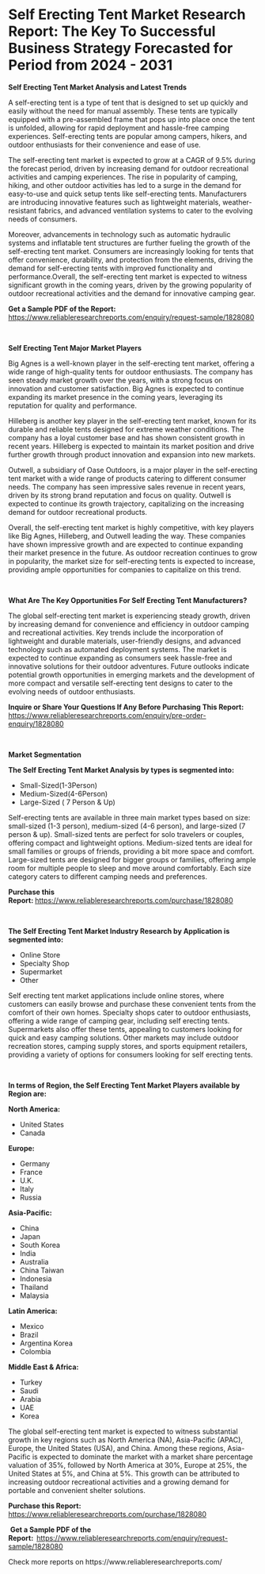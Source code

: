 <p><h1>Self Erecting Tent Market Research Report: The Key To Successful Business Strategy Forecasted for Period from 2024 - 2031</h1></p><p><strong>Self Erecting Tent Market Analysis and Latest Trends</strong></p>
<p><p>A self-erecting tent is a type of tent that is designed to set up quickly and easily without the need for manual assembly. These tents are typically equipped with a pre-assembled frame that pops up into place once the tent is unfolded, allowing for rapid deployment and hassle-free camping experiences. Self-erecting tents are popular among campers, hikers, and outdoor enthusiasts for their convenience and ease of use.</p><p>The self-erecting tent market is expected to grow at a CAGR of 9.5% during the forecast period, driven by increasing demand for outdoor recreational activities and camping experiences. The rise in popularity of camping, hiking, and other outdoor activities has led to a surge in the demand for easy-to-use and quick setup tents like self-erecting tents. Manufacturers are introducing innovative features such as lightweight materials, weather-resistant fabrics, and advanced ventilation systems to cater to the evolving needs of consumers.</p><p>Moreover, advancements in technology such as automatic hydraulic systems and inflatable tent structures are further fueling the growth of the self-erecting tent market. Consumers are increasingly looking for tents that offer convenience, durability, and protection from the elements, driving the demand for self-erecting tents with improved functionality and performance.Overall, the self-erecting tent market is expected to witness significant growth in the coming years, driven by the growing popularity of outdoor recreational activities and the demand for innovative camping gear.</p></p>
<p><strong>Get a Sample PDF of the Report:&nbsp;</strong> <a href="https://www.reliableresearchreports.com/enquiry/request-sample/1828080">https://www.reliableresearchreports.com/enquiry/request-sample/1828080</a></p>
<p>&nbsp;</p>
<p><strong>Self Erecting Tent Major Market Players</strong></p>
<p><p>Big Agnes is a well-known player in the self-erecting tent market, offering a wide range of high-quality tents for outdoor enthusiasts. The company has seen steady market growth over the years, with a strong focus on innovation and customer satisfaction. Big Agnes is expected to continue expanding its market presence in the coming years, leveraging its reputation for quality and performance.</p><p>Hilleberg is another key player in the self-erecting tent market, known for its durable and reliable tents designed for extreme weather conditions. The company has a loyal customer base and has shown consistent growth in recent years. Hilleberg is expected to maintain its market position and drive further growth through product innovation and expansion into new markets.</p><p>Outwell, a subsidiary of Oase Outdoors, is a major player in the self-erecting tent market with a wide range of products catering to different consumer needs. The company has seen impressive sales revenue in recent years, driven by its strong brand reputation and focus on quality. Outwell is expected to continue its growth trajectory, capitalizing on the increasing demand for outdoor recreational products.</p><p>Overall, the self-erecting tent market is highly competitive, with key players like Big Agnes, Hilleberg, and Outwell leading the way. These companies have shown impressive growth and are expected to continue expanding their market presence in the future. As outdoor recreation continues to grow in popularity, the market size for self-erecting tents is expected to increase, providing ample opportunities for companies to capitalize on this trend.</p></p>
<p>&nbsp;</p>
<p><strong>What Are The Key Opportunities For Self Erecting Tent Manufacturers?</strong></p>
<p><p>The global self-erecting tent market is experiencing steady growth, driven by increasing demand for convenience and efficiency in outdoor camping and recreational activities. Key trends include the incorporation of lightweight and durable materials, user-friendly designs, and advanced technology such as automated deployment systems. The market is expected to continue expanding as consumers seek hassle-free and innovative solutions for their outdoor adventures. Future outlooks indicate potential growth opportunities in emerging markets and the development of more compact and versatile self-erecting tent designs to cater to the evolving needs of outdoor enthusiasts.</p></p>
<p><strong>Inquire or Share Your Questions If Any Before Purchasing This Report:</strong> <a href="https://www.reliableresearchreports.com/enquiry/pre-order-enquiry/1828080">https://www.reliableresearchreports.com/enquiry/pre-order-enquiry/1828080</a></p>
<p>&nbsp;</p>
<p><strong>Market Segmentation</strong></p>
<p><strong>The Self Erecting Tent Market Analysis by types is segmented into:</strong></p>
<p><ul><li>Small-Sized(1-3Person)</li><li>Medium-Sized(4-6Person)</li><li>Large-Sized ( 7 Person & Up)</li></ul></p>
<p><p>Self-erecting tents are available in three main market types based on size: small-sized (1-3 person), medium-sized (4-6 person), and large-sized (7 person & up). Small-sized tents are perfect for solo travelers or couples, offering compact and lightweight options. Medium-sized tents are ideal for small families or groups of friends, providing a bit more space and comfort. Large-sized tents are designed for bigger groups or families, offering ample room for multiple people to sleep and move around comfortably. Each size category caters to different camping needs and preferences.</p></p>
<p><strong>Purchase this Report:&nbsp;</strong><a href="https://www.reliableresearchreports.com/purchase/1828080">https://www.reliableresearchreports.com/purchase/1828080</a></p>
<p>&nbsp;</p>
<p><strong>The Self Erecting Tent Market Industry Research by Application is segmented into:</strong></p>
<p><ul><li>Online Store</li><li>Specialty Shop</li><li>Supermarket</li><li>Other</li></ul></p>
<p><p>Self erecting tent market applications include online stores, where customers can easily browse and purchase these convenient tents from the comfort of their own homes. Specialty shops cater to outdoor enthusiasts, offering a wide range of camping gear, including self erecting tents. Supermarkets also offer these tents, appealing to customers looking for quick and easy camping solutions. Other markets may include outdoor recreation stores, camping supply stores, and sports equipment retailers, providing a variety of options for consumers looking for self erecting tents.</p></p>
<p>&nbsp;</p>
<p><strong>In terms of Region, the Self Erecting Tent Market Players available by Region are:</strong></p>
<p>
    <p> <strong> North America: </strong>
        <ul>
            <li>United States</li>
            <li>Canada</li>
        </ul>
        </p> 
    <p> <strong> Europe: </strong>
        <ul>
            <li>Germany</li>
            <li>France</li>
            <li>U.K.</li>
            <li>Italy</li>
            <li>Russia</li>
        </ul>
        </p> 
    <p> <strong> Asia-Pacific: </strong>
        <ul>
            <li>China</li>
            <li>Japan</li>
            <li>South Korea</li>
            <li>India</li>
            <li>Australia</li>
            <li>China Taiwan</li>
            <li>Indonesia</li>
            <li>Thailand</li>
            <li>Malaysia</li>
        </ul>
        </p> 
    <p> <strong> Latin America: </strong>
        <ul>
            <li>Mexico</li>
            <li>Brazil</li>
            <li>Argentina Korea</li>
            <li>Colombia</li>
        </ul>
        </p> 
    <p> <strong> Middle East & Africa: </strong>
        <ul>
            <li>Turkey</li>
            <li>Saudi</li>
            <li>Arabia</li>
            <li>UAE</li>
            <li>Korea</li>
        </ul>
    </p>
    </p>
<p><p>The global self-erecting tent market is expected to witness substantial growth in key regions such as North America (NA), Asia-Pacific (APAC), Europe, the United States (USA), and China. Among these regions, Asia-Pacific is expected to dominate the market with a market share percentage valuation of 35%, followed by North America at 30%, Europe at 25%, the United States at 5%, and China at 5%. This growth can be attributed to increasing outdoor recreational activities and a growing demand for portable and convenient shelter solutions.</p></p>
<p><strong>Purchase this Report: </strong><a href="https://www.reliableresearchreports.com/purchase/1828080">https://www.reliableresearchreports.com/purchase/1828080</a></p>
<p>&nbsp;<strong>Get a Sample PDF of the Report:&nbsp;&nbsp;</strong><a href="https://www.reliableresearchreports.com/enquiry/request-sample/1828080">https://www.reliableresearchreports.com/enquiry/request-sample/1828080</a></p>
<p><strong></strong></p>
<p>Check more reports on https://www.reliableresearchreports.com/</p>